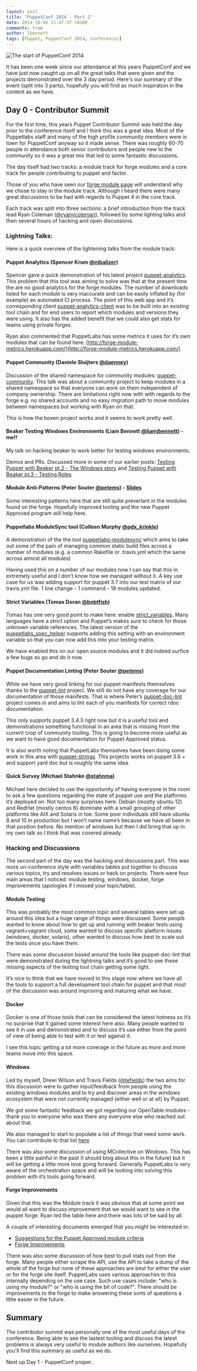 ```yaml
---
layout: post
title: "PuppetConf 2014 - Part 1"
date: 2014-10-06 11:47:57 +0100
comments: true
author: lbennett
tags: [Puppet, PuppetConf 2014, Conferences]
---
```


![The start of PuppetConf 2014](/images/posts/puppetconf2014.jpg)

It has been one week since our attendance at this years PuppetConf and we have just now caught up on all the great talks that were
given and the projects demonstrated over the 3 day period. Here's our summary of the event (split into 3 parts), hopefully you will
find as much inspiration in the content as we have.

## Day 0 - Contributor Summit
For the first time, this years Puppet Contributor Summit was held the day prior to the conference itself and I think this was a great idea.
Most of the Puppetlabs staff and many of the high profile community members were in town for PuppetConf anyway so it made sense. There was
roughly 60-70 people in attendance both senior contributors and people new to the community so it was a great mix that led to some
fantastic discussions.

The day itself had two tracks: a module track for forge modules and a core track for people contributing to puppet and factor.

Those of you who have seen our [forge module page](http://forge.puppetlabs.com/opentable) will understand why we chose to stay in the module track.
Although I heard there were many great discussions to be had with regards to Puppet 4 in the core track.

Each track was split into three sections: a brief introduction from the track lead Ryan Coleman ([@ryanycoleman](https://twitter.com/ryanycoleman)),
followed by some lighting talks and then several hours of hacking and open discussions.

### Lightning Talks:
Here is a quick overview of the lightening talks from the module track:


#### Puppet Analytics (Spencer Krum [@nibalizer](https://twitter.com/nibalizer))
Spencer gave a quick demonstration of his latest project [puppet-analytics](http://puppet-analytics.org/). This problem that this tool was aiming to
solve was that at the present time the are no good analytics for the forge modules. The number of downloads listed for each module is very inaccurate
and can be easily inflated by (for example) an automated CI process. The point of this web app and it’s corresponding client
[puppet-analytics-client](https://github.com/nibalizer/puppet-analytics-client) was to be built into an existing tool chain and for end users to report
which modules and versions they were using. It also has the added benefit that we could also get stats for teams using private forges.

Ryan also commented that PuppetLabs has some metrics it uses for it’s own modules that can be found here:
[http://forge-module-metrics.herokuapp.com/](http://forge-module-metrics.herokuapp.com/)


#### Puppet Community (Daniele Sluijters [@daenney](https://twitter.com/daenney))
Discussion of the shared namespace for community modules: [puppet-community](http://puppet-community.github.io/). This talk was about a community project
to keep modules in a shared namespace so that everyone can work on them independent of company ownership. There are limitations right now with with
regards to the forge e.g. no shared accounts and no easy migration path to move modules between namespaces but working with Ryan on that.

This is how the boxen project works and it seems to work pretty well.


#### Beaker Testing Windows Environments (Liam Bennett [@liamjbennett](https://twitter.com/liamjbennett)) - me!!
My talk on hacking beaker to work better for testing windows environments.

Demos and PRs. Discussed more in some of our earlier posts: [Testing Puppet with Beaker pt.2 - The Windows story](/blog/2014/09/01/testing-puppet-with-beaker-pt-dot-2-the-windows-story/)
and [Testing Puppet with Beaker pt.3 - Testing Roles](/blog/2014/09/01/testing-puppet-with-beaker-pt-dot-3-testing-roles/)


#### Module Anti-Patterns (Peter Souter [@petems](https://twitter.com/petems)) - [Slides](http://www.slideshare.net/petems/puppet-module-anti-patterns)

Some interesting patterns here that are still quite preverlant in the modules found on the forge. Hopefully improved tooling and the new Puppet Approved
program will help here.


#### Puppetlabs ModuleSync tool (Colleen Murphy [@pdx_krinkle](https://twitter.com/pdx_krinkle))
A demonstration of the the tool [puppetlabs-modulesync](https://github.com/puppetlabs/modulesync) which aims to take out some of the pain of managing common
static build files across a number of modules (e.g. a common Rakefile or .travis.yml which the same across almost all modules)

Having used this on a number of our modules now I can say that this in extremely useful and I don’t know how we managed without it. A key use case for us was
adding support for puppet 3.7 into our test matrix of our travis.yml file. 1 line change - 1 command - 18 modules updated.


#### Strict Variables (Tomas Doran [@bobtfish](https://twitter.com/bobtfish))
Tomas has one very good point to make here: enable [strict_variables](https://docs.puppetlabs.com/references/latest/configuration.html#strictvariables). Many
languages have a strict option and Puppet’s makes sure to check for those unknown variable references. The latest version of the
[puppetlabs_spec_helper](https://github.com/puppetlabs/puppetlabs_spec_helper) supports adding this setting with an environment variable so that you can now
add this into your testing matrix.

We have enabled this on our open source modules and it did indeed surfice a few bugs so go and do it now.


#### Puppet Documentation Linting (Peter Souter [@petems](https://twitter.com/petems))
While we have very good linking for our puppet manifests themselves thanks to the [puppet-lint](http://puppet-lint.com/) project. We still do not have any
coverage for our documentation of those manifests. That is where Peter’s [puppet-doc-lint](https://github.com/petems/puppet-doc-lint) project comes in and aims
to lint each of you manifests for correct rdoc documentation.

This only supports puppet 3.4.3 right now but it is a useful tool and demonstrations something functional in an area that is missing from the current crop of
community tooling. This is going to become more useful as we want to have good documentation for Puppet Approved status.

It is also worth noting that PuppetLabs themselves have been doing some work in this area with
[puppet-strings](https://github.com/puppetlabs/puppetlabs-strings/). This projects works on puppet 3.6 + and support yard doc but is roughly the same idea.


#### Quick Survey (Michael Stahnke [@stahnma](https://twitter.com/stahnma))
Michael here decided to use the opportunity of having everyone in the room to ask a few questions regarding the state of puppet use and the platforms it’s
deployed on. Not too many surprises here: Debian (mostly ubuntu 12) and RedHat (mostly centos 6) dominate with a small grouping of other platforms like AIX and
Solaris in toe. Some poor individuals still have ubuntu 8 and 10 in production but I won’t name name’s because we have all been in that position before. No
mention of windows but then I did bring that up in my own talk so I think that was covered already.

### Hacking and Discussions

The second part of the day was the hacking and discussions part. This was more un-conference style with variables tables put together to discuss various topics,
try and resolves issues or hack on projects. There were four main areas that I noticed: module testing, windows, docker, forge improvements (apologies if I
missed your topic/table).

#### Module Testing
This was probably the most common topic and several tables were set up around this idea but a huge range of things were discussed. Some people wanted to know
about how to get up and running with beaker tests using vagrant+vagrant cloud, some wanted to discuss specific platform issues (windows, docker, solaris), other
 wanted to discuss how best to scale out the tests once you have them.

There was some discussion based around the tools like puppet-doc-lint that were demonstrated during the lightning talks and it’s good to see these missing
aspects of the testing tool chain getting some light.

It’s nice to think that we have moved to this stage now where we have all the tools to support a full development tool chain for puppet and that most of the
discussion was around improving and maturing what we have.


#### Docker
Docker is one of those tools that can be considered the latest hotness so it’s no surprise that it gained some interest here also. Many people wanted to see it
in use and demonstrated and to discuss it’s use either from the point of view of being able to test with it or test against it.

I see this topic getting a lot more coverage in the future as more and more teams move into this space.


#### Windows
Led by myself, Drewi Wilson and Travis Fields ([@tefields](https://twitter.com/tefields)) the two aims for this discussion were to gather input/feedback from people using
the existing windows modules and to try and discover areas in the windows ecosystem that were not currently managed (either well or at all) by Puppet.

We got some fantastic feedback we got regarding our OpenTable modules - thank you to everyone who was there any everyone else who reached out about that.

We also managed to start to populate a list of things that need some work. You can contribute to that list
[here](https://docs.google.com/document/d/1bwgTo4D7lL8REA1s-IIKlfMrvY434Xn0cyZ7b1X-TwQ)

There was also some discussion of using MCollective on Windows. This has been a little painful in the past (I should blog about this in the future) but it will
be getting a little more love going forward. Generally PuppetLabs is very aware of the orchestration space and will be looking into solving this problem with
it’s tools going forward.

#### Forge Improvements
Given that this was the Module track it was obvious that at some point we would all want to discuss improvement that we would want to see in the puppet forge. Ryan
led the table here and there was lots of be said by all.

A couple of interesting documents emerged that you might be interested in:

 * [Suggestions for the Puppet Approved module criteria](https://docs.google.com/document/d/1N8U_8UnIGFHC1Q6aTyLgx1d6wvvjuyTT1EO-OYSIu3k)
 * [Forge Improvements](https://docs.google.com/document/d/1gwoM8xHnWaRQ3Jqce0oursI_ts5BWnHEUVXRQuIh6Yk)

There was also some discussion of how best to pull stats out from the forge. Many people either scrape the API, use the API to take a dump of the whole of the forge
but none of these approaches are best for either the user or for the forge site itself. PuppetLabs uses various approaches to this internally depending on the use
case. Such use cases include: "who is using my module?" or "who is using the bit of code?". There should be improvements to the forge to make answering these sorts
of questions a little easier in the future.

## Summary
The contributor summit was personally one of the most useful days of the conference. Being able to see the lastest tooling and discuss the latest problems is always
very useful to module authors like ourselves. Hopefully you'll find this summary as useful as we do.

Next up Day 1 - PuppetConf proper..
